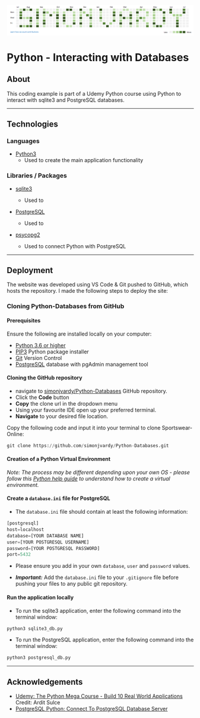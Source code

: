 ![My Logo](https://github.com/simonjvardy/simonjvardy/blob/main/assets/img/GitHub-name.png)

# Python - Interacting with Databases

## About ##

This coding example is part of a Udemy Python course using Python to interact with sqlite3 and PostgreSQL databases.

---

## Technologies ##

### **Languages** ###

- [Python3](https://www.python.org/)
  - Used to create the main application functionality

### **Libraries / Packages** ###

- [sqlite3]()
  - Used to

- [PostgreSQL]()
  - Used to

- [psycopg2]()
  - Used to connect Python with PostgreSQL

---

## Deployment ##

The website was developed using VS Code & Git pushed to GitHub, which hosts the repository. I made the following steps to deploy the site:

### **Cloning Python-Databases from GitHub** ###

#### **Prerequisites** ###

Ensure the following are installed locally on your computer:

- [Python 3.6 or higher](https://www.python.org/downloads/)
- [PIP3](https://pypi.org/project/pip/) Python package installer
- [Git](https://git-scm.com/) Version Control
- [PostgreSQL](https://www.postgresql.org/) database with pgAdmin management tool

#### **Cloning the GitHub repository** ####

- navigate to [simonjvardy/Python-Databases](https://github.com/simonjvardy/Python-Databases) GitHub repository.
- Click the **Code** button
- **Copy** the clone url in the dropdown menu
- Using your favourite IDE open up your preferred terminal.
- **Navigate** to your desired file location.

Copy the following code and input it into your terminal to clone Sportswear-Online:

```Python
git clone https://github.com/simonjvardy/Python-Databases.git
```


#### **Creation of a Python Virtual Environment** ####


*Note: The process may be different depending upon your own OS - please follow this [Python help guide](https://python.readthedocs.io/en/latest/library/venv.html) to understand how to create a virtual environment.*

#### **Create a `database.ini` file for PostgreSQL** ####

- The `database.ini` file should contain at least the following information:

```Python
[postgresql]
host=localhost
database=[YOUR DATABASE NAME]
user=[YOUR POSTGRESQL USERNAME]
password=[YOUR POSTGRESQL PASSWORD]
port=5432
```

- Please ensure you add in your own `database`, `user` and `password` values.

- ***Important:*** Add the `database.ini` file to your `.gitignore` file before pushing your files to any public git repository.

#### **Run the application locally** ####

- To run the sqlite3 application, enter the following command into the terminal window:

```Python
python3 sqlite3_db.py
```

- To run the PostgreSQL application, enter the following command into the terminal window:

```Python
python3 postgresql_db.py
```

---

## Acknowledgements ##

- [Udemy: The Python Mega Course - Build 10 Real World Applications](https://www.udemy.com/course/the-python-mega-course/) Credit: Ardit Sulce
- [PostgreSQL Python: Connect To PostgreSQL Database Server](http://www.postgresqltutorial.com/postgresql-python/connect/)
